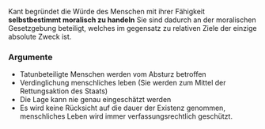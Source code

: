 
Kant begründet die Würde des Menschen mit ihrer Fähigkeit **selbstbestimmt moralisch zu handeln**
Sie sind dadurch an der moralischen Gesetzgebung beteiligt, welches im gegensatz zu relativen Ziele der einzige absolute Zweck ist.



### Argumente 

- Tatunbeteiligte Menschen werden vom Absturz betroffen 
- Verdinglichung menschliches leben (Sie werden zum Mittel der Rettungsaktion des Staats)
- Die Lage kann nie genau eingeschätzt werden 
- Es wird keine Rücksicht auf die dauer der Existenz genommen, menschliches Leben wird immer verfassungsrechtlich geschützt.
